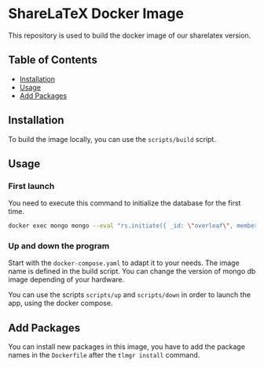 # ShareLaTeX Docker Image

This repository is used to build the docker image of our sharelatex version.

## Table of Contents

- [Installation](#installation)
- [Usage](#usage)
- [Add Packages](#add-packages)

## Installation

To build the image locally, you can use the `scripts/build` script.

## Usage

### First launch

You need to execute this command to initialize the database for the first time.

```bash
docker exec mongo mongo --eval "rs.initiate({ _id: \"overleaf\", members: [ { _id: 0, host: \"mongo:27017\" } ] })"
```

### Up and down the program

Start with the `docker-compose.yaml` to adapt it to your needs. The image name is defined in the build script. You can change the version of mongo db image depending of your hardware.

You can use the scripts `scripts/up` and `scripts/down` in order to launch the app, using the docker compose.

## Add Packages

You can install new packages in this image, you have to add the package names in the `Dockerfile` after the `tlmgr install` command.
